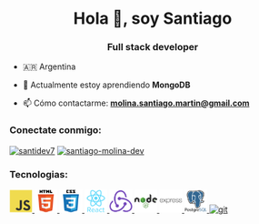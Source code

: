 <h1 align="center">Hola 👋, soy Santiago</h1>
<h3 align="center">Full stack developer</h3>

- 🇦🇷 Argentina

- 🌱 Actualmente estoy aprendiendo **MongoDB**

- 📫 Cómo contactarme: **molina.santiago.martin@gmail.com**

<h3 align="left">Conectate conmigo:</h3>
<p align="left">
<a href="https://twitter.com/santidev7" target="blank"><img align="center" src="https://cdn.jsdelivr.net/npm/simple-icons@3.0.1/icons/twitter.svg" alt="santidev7" height="30" width="40" /></a>
<a href="https://linkedin.com/in/santiago-molina-dev" target="blank"><img align="center" src="https://cdn.jsdelivr.net/npm/simple-icons@3.0.1/icons/linkedin.svg" alt="santiago-molina-dev" height="30" width="40" /></a>
</p>

<h3 align="left">Tecnologias:</h3>
<p align="left"> <a href="https://developer.mozilla.org/en-US/docs/Web/JavaScript" target="_blank"> <img src="https://raw.githubusercontent.com/devicons/devicon/master/icons/javascript/javascript-original.svg" alt="javascript" width="40" height="40"/> </a> <a href="https://www.w3.org/html/" target="_blank"> <img src="https://raw.githubusercontent.com/devicons/devicon/master/icons/html5/html5-original-wordmark.svg" alt="html5" width="40" height="40"/> </a> <a href="https://www.w3schools.com/css/" target="_blank"> <img src="https://raw.githubusercontent.com/devicons/devicon/master/icons/css3/css3-original-wordmark.svg" alt="css3" width="40" height="40"/> </a> <a href="https://reactjs.org/" target="_blank"> <img src="https://raw.githubusercontent.com/devicons/devicon/master/icons/react/react-original-wordmark.svg" alt="react" width="40" height="40"/> </a> </a> <a href="https://redux.js.org" target="_blank"> <img src="https://raw.githubusercontent.com/devicons/devicon/master/icons/redux/redux-original.svg" alt="redux" width="40" height="40"/> </a> <a href="https://nodejs.org" target="_blank"> <img src="https://raw.githubusercontent.com/devicons/devicon/master/icons/nodejs/nodejs-original-wordmark.svg" alt="nodejs" width="40" height="40"/> </a> <a href="https://expressjs.com" target="_blank"> <img src="https://raw.githubusercontent.com/devicons/devicon/master/icons/express/express-original-wordmark.svg" alt="express" width="40" height="40"/> </a> <a href="https://www.postgresql.org" target="_blank"> <img src="https://raw.githubusercontent.com/devicons/devicon/master/icons/postgresql/postgresql-original-wordmark.svg" alt="postgresql" width="40" height="40"/> <a href="https://git-scm.com/" target="_blank"> <img src="https://www.vectorlogo.zone/logos/git-scm/git-scm-icon.svg" alt="git" width="40" height="40"/> </a> </p>

